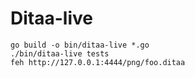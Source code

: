 Ditaa-live
==========

    go build -o bin/ditaa-live *.go
    ./bin/ditaa-live tests
    feh http://127.0.0.1:4444/png/foo.ditaa

